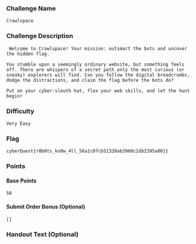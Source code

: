 ### Challenge Name
```
Crawlspace
```

### Challenge Description
```
 Welcome to Crawlspace! Your mission: outsmart the bots and uncover the hidden flag.

You stumble upon a seemingly ordinary website, but something feels off. There are whispers of a secret path only the most curious (or sneaky) explorers will find. Can you follow the digital breadcrumbs, dodge the distractions, and claim the flag before the bots do?

Put on your cyber-sleuth hat, flex your web skills, and let the hunt begin!
```

### Difficulty
```
Very Easy
```

### Flag
```
cyberQuest{r0b0ts_kn0w_4ll_56a1c07cb51320ab3960c2db2395a081}
```

### Points
#### Base Points
```
50
```

#### Submit Order Bonus (Optional)
```
[]
```

### Handout Text (Optional)
```

```
